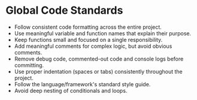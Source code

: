 # Global Code Standards

-   Follow consistent code formatting across the entire project.
-   Use meaningful variable and function names that explain their purpose.
-   Keep functions small and focused on a single responsibility.
-   Add meaningful comments for complex logic, but avoid obvious comments.
-   Remove debug code, commented-out code and console logs before committing.
-   Use proper indentation (spaces or tabs) consistently throughout the project.
-   Follow the language/framework's standard style guide.
-   Avoid deep nesting of conditionals and loops.
